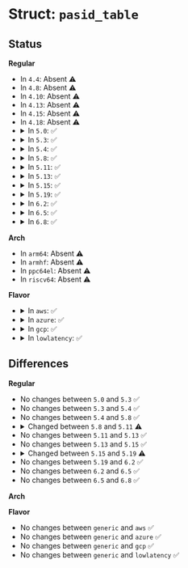 # Struct: <code>pasid_table</code>

## Status
<b>Regular</b>
<ul>
<li>
In <code>4.4</code>: Absent ⚠️
</li>
<li>
In <code>4.8</code>: Absent ⚠️
</li>
<li>
In <code>4.10</code>: Absent ⚠️
</li>
<li>
In <code>4.13</code>: Absent ⚠️
</li>
<li>
In <code>4.15</code>: Absent ⚠️
</li>
<li>
In <code>4.18</code>: Absent ⚠️
</li>
<li>
<details>
<summary>In <code>5.0</code>: ✅</summary>

```c
struct pasid_table {
    void *table;
    int order;
    int max_pasid;
    struct list_head dev;
};
```
</details>
</li>
<li>
<details>
<summary>In <code>5.3</code>: ✅</summary>

```c
struct pasid_table {
    void *table;
    int order;
    int max_pasid;
    struct list_head dev;
};
```
</details>
</li>
<li>
<details>
<summary>In <code>5.4</code>: ✅</summary>

```c
struct pasid_table {
    void *table;
    int order;
    int max_pasid;
    struct list_head dev;
};
```
</details>
</li>
<li>
<details>
<summary>In <code>5.8</code>: ✅</summary>

```c
struct pasid_table {
    void *table;
    int order;
    int max_pasid;
    struct list_head dev;
};
```
</details>
</li>
<li>
<details>
<summary>In <code>5.11</code>: ✅</summary>

```c
struct pasid_table {
    void *table;
    int order;
    u32 max_pasid;
    struct list_head dev;
};
```
</details>
</li>
<li>
<details>
<summary>In <code>5.13</code>: ✅</summary>

```c
struct pasid_table {
    void *table;
    int order;
    u32 max_pasid;
    struct list_head dev;
};
```
</details>
</li>
<li>
<details>
<summary>In <code>5.15</code>: ✅</summary>

```c
struct pasid_table {
    void *table;
    int order;
    u32 max_pasid;
    struct list_head dev;
};
```
</details>
</li>
<li>
<details>
<summary>In <code>5.19</code>: ✅</summary>

```c
struct pasid_table {
    void *table;
    int order;
    u32 max_pasid;
};
```
</details>
</li>
<li>
<details>
<summary>In <code>6.2</code>: ✅</summary>

```c
struct pasid_table {
    void *table;
    int order;
    u32 max_pasid;
};
```
</details>
</li>
<li>
<details>
<summary>In <code>6.5</code>: ✅</summary>

```c
struct pasid_table {
    void *table;
    int order;
    u32 max_pasid;
};
```
</details>
</li>
<li>
<details>
<summary>In <code>6.8</code>: ✅</summary>

```c
struct pasid_table {
    void *table;
    int order;
    u32 max_pasid;
};
```
</details>
</li>
</ul>
<b>Arch</b>
<ul>
<li>
In <code>arm64</code>: Absent ⚠️
</li>
<li>
In <code>armhf</code>: Absent ⚠️
</li>
<li>
In <code>ppc64el</code>: Absent ⚠️
</li>
<li>
In <code>riscv64</code>: Absent ⚠️
</li>
</ul>
<b>Flavor</b>
<ul>
<li>
<details>
<summary>In <code>aws</code>: ✅</summary>

```c
struct pasid_table {
    void *table;
    int order;
    int max_pasid;
    struct list_head dev;
};
```
</details>
</li>
<li>
<details>
<summary>In <code>azure</code>: ✅</summary>

```c
struct pasid_table {
    void *table;
    int order;
    int max_pasid;
    struct list_head dev;
};
```
</details>
</li>
<li>
<details>
<summary>In <code>gcp</code>: ✅</summary>

```c
struct pasid_table {
    void *table;
    int order;
    int max_pasid;
    struct list_head dev;
};
```
</details>
</li>
<li>
<details>
<summary>In <code>lowlatency</code>: ✅</summary>

```c
struct pasid_table {
    void *table;
    int order;
    int max_pasid;
    struct list_head dev;
};
```
</details>
</li>
</ul>

## Differences
<b>Regular</b>
<ul>
<li>
No changes between <code>5.0</code> and <code>5.3</code> ✅
</li>
<li>
No changes between <code>5.3</code> and <code>5.4</code> ✅
</li>
<li>
No changes between <code>5.4</code> and <code>5.8</code> ✅
</li>
<li>
<details>
<summary>Changed between <code>5.8</code> and <code>5.11</code> ⚠️</summary>
<ul>
<li>
<b>Field type changed. </b>
<code>int max_pasid</code> ➡️ <code>u32 max_pasid</code>
</li>
</ul>
</details>
</li>
<li>
No changes between <code>5.11</code> and <code>5.13</code> ✅
</li>
<li>
No changes between <code>5.13</code> and <code>5.15</code> ✅
</li>
<li>
<details>
<summary>Changed between <code>5.15</code> and <code>5.19</code> ⚠️</summary>
<ul>
<li>
<b>Field removed. </b>
<code>struct list_head dev</code>
</li>
</ul>
</details>
</li>
<li>
No changes between <code>5.19</code> and <code>6.2</code> ✅
</li>
<li>
No changes between <code>6.2</code> and <code>6.5</code> ✅
</li>
<li>
No changes between <code>6.5</code> and <code>6.8</code> ✅
</li>
</ul>
<b>Arch</b>
<ul>
</ul>
<b>Flavor</b>
<ul>
<li>
No changes between <code>generic</code> and <code>aws</code> ✅
</li>
<li>
No changes between <code>generic</code> and <code>azure</code> ✅
</li>
<li>
No changes between <code>generic</code> and <code>gcp</code> ✅
</li>
<li>
No changes between <code>generic</code> and <code>lowlatency</code> ✅
</li>
</ul>
